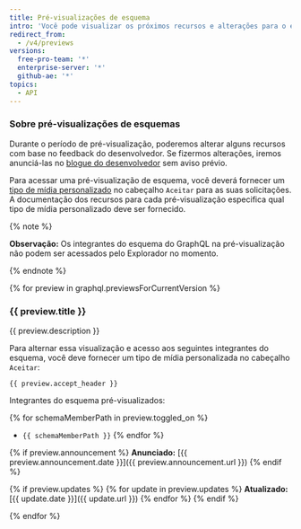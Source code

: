 ```yaml
---
title: Pré-visualizações de esquema
intro: 'Você pode visualizar os próximos recursos e alterações para o esquema do GraphQL do {% data variables.product.prodname_dotcom %} antes de eles serem adicionados à API do GraphQL de {% data variables.product.prodname_dotcom %}.'
redirect_from:
  - /v4/previews
versions:
  free-pro-team: '*'
  enterprise-server: '*'
  github-ae: '*'
topics:
  - API
---
```


### Sobre pré-visualizações de esquemas

Durante o período de pré-visualização, poderemos alterar alguns recursos com base no feedback do desenvolvedor. Se fizermos alterações, iremos anunciá-las no [blogue do desenvolvedor](https://developer.github.com/changes/) sem aviso prévio.

Para acessar uma pré-visualização de esquema, você deverá fornecer um [tipo de mídia personalizado](/rest/overview/media-types) no cabeçalho `Aceitar` para as suas solicitações. A documentação dos recursos para cada pré-visualização especifica qual tipo de mídia personalizado deve ser fornecido.

{% note %}

**Observação:** Os integrantes do esquema do GraphQL na pré-visualização não podem ser acessados pelo Explorador no momento.

{% endnote %}

{% for preview in graphql.previewsForCurrentVersion %}
### {{ preview.title }}

{{ preview.description }}

Para alternar essa visualização e acesso aos seguintes integrantes do esquema, você deve fornecer um tipo de mídia personalizada no cabeçalho `Aceitar`:

```
{{ preview.accept_header }}
```

Integrantes do esquema pré-visualizados:

{% for schemaMemberPath in preview.toggled_on %}
- `{{ schemaMemberPath }}`
{% endfor %}

{% if preview.announcement %}
**Anunciado:** [{{ preview.announcement.date }}]({{ preview.announcement.url }})
{% endif %}

{% if preview.updates %}
{% for update in preview.updates %}
**Atualizado:** [{{ update.date }}]({{ update.url }})
{% endfor %}
{% endif %}

{% endfor %}
